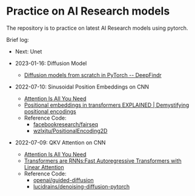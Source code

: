 # Practice on AI Research models

The repository is to practice on latest AI Research models using pytorch.

Brief log:

- Next: Unet

- 2023-01-16: Diffusion Model
    + [Diffusion models from scratch in PyTorch -- DeepFindr](https://www.youtube.com/watch?v=a4Yfz2FxXiY&list=PLtxskgdT6Ospz1aKFd5SOOAFHWoOg8DUV&index=7&t=319s)

- 2022-07-10: Sinusoidal Position Embeddings on CNN
    + [Attention Is All You Need](https://arxiv.org/pdf/1706.03762.pdf)
    + [Positional embeddings in transformers EXPLAINED | Demystifying positional encodings](https://www.youtube.com/watch?v=1biZfFLPRSY)
    + Reference Code:
        + [facebookresearch/fairseq](https://github.com/facebookresearch/fairseq/blob/main/fairseq/modules/sinusoidal_positional_embedding.py)
        + [wzlxjtu/PositionalEncoding2D](https://github.com/wzlxjtu/PositionalEncoding2D/blob/master/positionalembedding2d.py#L24)
- 2022-07-09: QKV Attention on CNN
    + [Attention Is All You Need](https://arxiv.org/pdf/1706.03762.pdf)
    + [Transformers are RNNs:Fast Autoregressive Transformers with Linear Attention](https://arxiv.org/pdf/2006.16236.pdf)
    + Reference Code: 
        + [openai/guided-diffusion](https://github.com/openai/guided-diffusion/blob/27c20a8fab9cb472df5d6bdd6c8d11c8f430b924/guided_diffusion/unet.py#L259)
        + [lucidrains/denoising-diffusion-pytorch](https://github.com/lucidrains/denoising-diffusion-pytorch/blob/master/denoising_diffusion_pytorch/denoising_diffusion_pytorch.py)
